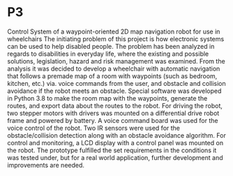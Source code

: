 # P3
Control System of a waypoint-oriented 2D map navigation robot for use in wheelchairs
The initiating problem of this project is how electronic systems can be used to help disabled people. The problem has been analyzed in regards to disabilities in everyday life, where the existing and possible solutions, legislation, hazard and risk management was examined. From the analysis it was decided to develop a wheelchair with automatic navigation that follows a premade map of a room with waypoints (such as bedroom, kitchen, etc.) via. voice commands from the user, and obstacle and collision avoidance if the robot meets an obstacle. Special software was developed in Python 3.8 to make the room map with the waypoints, generate the routes, and export data about the routes to the robot. For driving the robot, two stepper motors with drivers was mounted on a differential drive robot frame and powered by battery. A voice command board was used for the voice control of the robot. Two IR sensors were used for the obstacle/collision detection along with an obstacle avoidance algorithm. For control and monitoring, a LCD display with a control panel was mounted on the robot. The prototype fulfilled the set requirements in the conditions it was tested under, but for a real world application, further development and improvements are needed.
